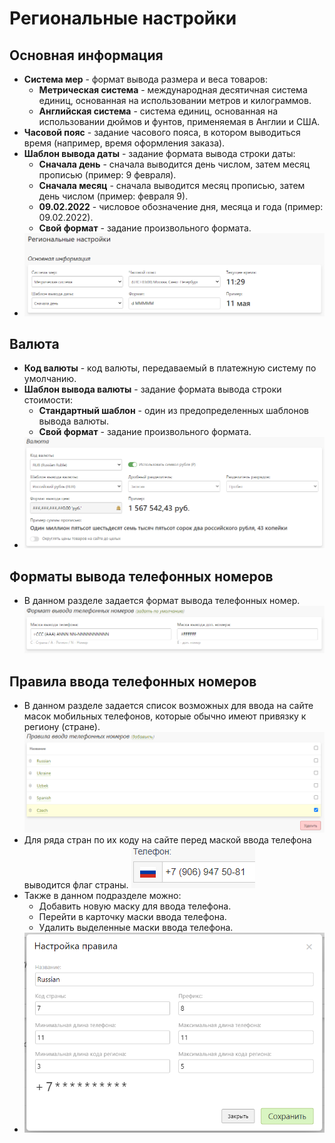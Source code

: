 # Региональные настройки

## Основная информация
* __Система мер__ - формат вывода размера и веса товаров:
    + __Метрическая система__ - международная десятичная система единиц, основанная на использовании метров и килограммов.
    + __Английская система__ - система единиц, основанная на использовании дюймов и фунтов, применяемая в Англии и США.
* __Часовой пояс__ - задание часового пояса, в котором выводиться время (например, время оформления заказа).
* __Шаблон вывода даты__ - задание формата вывода строки даты:
    + __Сначала день__ - сначала выводится день числом, затем месяц прописью (пример: 9 февраля).
    + __Сначала месяц__ - сначала выводится месяц прописью, затем день числом (пример: февраля 9).
    + __09.02.2022__ - числовое обозначение дня, месяца и года (пример: 09.02.2022).
    + __Свой формат__ - задание произвольного формата.
* ![](../_media/site/region-general.png)

## Валюта
* __Код валюты__ - код валюты, передаваемый в платежную систему по умолчанию.
* __Шаблон вывода валюты__ - задание формата вывода строки стоимости:
    + __Стандартный шаблон__ - один из предопределенных шаблонов вывода валюты.
    + __Свой формат__ - задание произвольного формата.
* ![](../_media/site/region-currency.png)

## Форматы вывода телефонных номеров
* В данном разделе задается формат вывода телефонных номер.
![](../_media/site/region-phone-input.png)

## Правила ввода телефонных номеров
* В данном разделе задается список возможных для ввода на сайте масок мобильных телефонов, которые обычно имеют привязку к региону (стране).
![](../_media/site/region-phone-output.png)
* Для ряда стран по их коду на сайте перед маской ввода телефона выводится флаг страны.
![](../_media/site/site01.png)
* Также в данном подразделе можно:
    + Добавить новую маску для ввода телефона.
    + Перейти в карточку маски ввода телефона.
    + Удалить выделенные маски ввода телефона.
* ![](../_media/site/region-phone-output-edit.png)